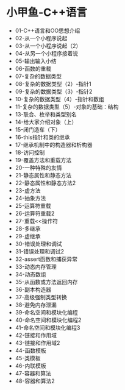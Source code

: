 # 小甲鱼-C++语言

* 01-C++语言和OO思想介绍
* 02-从一个小程序说起
* 03-从一个小程序说起（2）
* 04-从另一个小程序接着说
* 05-输出输入小结
* 06-函数的重载
* 07-复杂的数据类型
* 08-复杂的数据类型（2）-指针1
* 09-复杂的数据类型（3）-指针2
* 10-复杂的数据类型（4）-指针和数组
* 11-复杂的数据类型（5）-对象的基础：结构
* 13-联合、枚举和类型别名
* 14-给大家介绍对象（上）
* 15-闭门造车（下）
* 16-this指针和类的继承
* 17-继承机制中的构造器和析构器
* 18-访问控制
* 19-覆盖方法和重载方法
* 20-一种特殊的友情
* 21-静态属性和静态方法
* 22-静态属性和静态方法2
* 23-虚方法
* 24-抽象方法
* 25-运算符重载
* 26-运算符重载2
* 27-重载<<操作符
* 28-多继承
* 29-虚继承
* 30-错误处理和调试
* 31-错误处理和调试2
* 32-assert函数和捕获异常
* 33-动态内存管理
* 34-动态数组
* 35-从函数或方法返回内存
* 36-副本构造器
* 37-高级强制类型转换
* 38-避免内存泄漏
* 39-命名空间和模块化编程
* 40-命名空间和模块化编程2
* 41-命名空间和模块化编程3
* 42-链接和作用域
* 43-链接和作用域2
* 44-函数模板
* 45-类模板
* 46-内联模板
* 47-容器和算法
* 48-容器和算法2